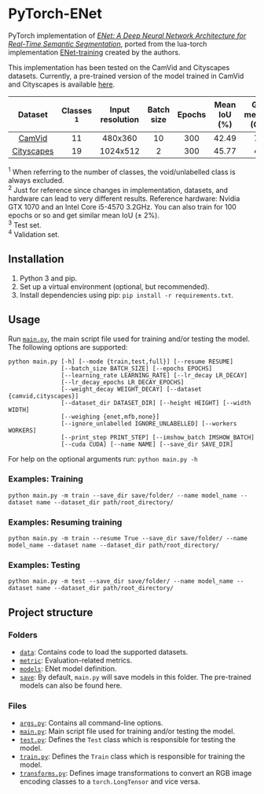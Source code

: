 # PyTorch-ENet

PyTorch implementation of [*ENet: A Deep Neural Network Architecture for Real-Time Semantic Segmentation*](https://arxiv.org/abs/1606.02147), ported from the lua-torch implementation [ENet-training](https://github.com/e-lab/ENet-training) created by the authors.

This implementation has been tested on the CamVid and Cityscapes datasets. Currently, a pre-trained version of the model trained in CamVid and Cityscapes is available [here](https://github.com/davidtvs/PyTorch-ENet/tree/master/save).


|                                Dataset                               | Classes <sup>1</sup> | Input resolution | Batch size | Epochs | Mean IoU (%) | GPU memory (GiB) | Training time (hours)<sup>2</sup> |
|:--------------------------------------------------------------------:|:--------------------:|:----------------:|:----------:|:------:|:------------:|:---------------:|:---------------------------------:|
| [CamVid](http://mi.eng.cam.ac.uk/research/projects/VideoRec/CamVid/) |          11          |      480x360     |     10     |   300  |     42.49    |       7.4       |                 1                 |
|           [Cityscapes](https://www.cityscapes-dataset.com/)          |          19          |     1024x512     |      2     |   300  |     45.77    |       4.3       |                 25                |

<sup>1</sup> When referring to the number of classes, the void/unlabelled class is always excluded.<br/>
<sup>2</sup> Just for reference since changes in implementation, datasets, and hardware can lead to very different results. Reference hardware: Nvidia GTX 1070 and an Intel Core i5-4570 3.2GHz. You can also train for 100 epochs or so and get similar mean IoU (± 2%).<br/>
<sup>3</sup> Test set.<br/>
<sup>4</sup> Validation set.


## Installation

1. Python 3 and pip.
2. Set up a virtual environment (optional, but recommended).
3. Install dependencies using pip: ``pip install -r requirements.txt``.


## Usage

Run [``main.py``](https://github.com/davidtvs/PyTorch-ENet/blob/master/main.py), the main script file used for training and/or testing the model. The following options are supported:

```
python main.py [-h] [--mode {train,test,full}] [--resume RESUME]
               [--batch_size BATCH_SIZE] [--epochs EPOCHS]
               [--learning_rate LEARNING_RATE] [--lr_decay LR_DECAY]
               [--lr_decay_epochs LR_DECAY_EPOCHS]
               [--weight_decay WEIGHT_DECAY] [--dataset {camvid,cityscapes}]
               [--dataset_dir DATASET_DIR] [--height HEIGHT] [--width WIDTH]
               [--weighing {enet,mfb,none}]
               [--ignore_unlabelled IGNORE_UNLABELLED] [--workers WORKERS]
               [--print_step PRINT_STEP] [--imshow_batch IMSHOW_BATCH]
               [--cuda CUDA] [--name NAME] [--save_dir SAVE_DIR]
```

For help on the optional arguments run: ``python main.py -h``


### Examples: Training

```
python main.py -m train --save_dir save/folder/ --name model_name --dataset name --dataset_dir path/root_directory/
```


### Examples: Resuming training

```
python main.py -m train --resume True --save_dir save/folder/ --name model_name --dataset name --dataset_dir path/root_directory/
```


### Examples: Testing

```
python main.py -m test --save_dir save/folder/ --name model_name --dataset name --dataset_dir path/root_directory/
```


## Project structure

### Folders

- [``data``](https://github.com/davidtvs/PyTorch-ENet/tree/master/data): Contains code to load the supported datasets.
- [``metric``](https://github.com/davidtvs/PyTorch-ENet/tree/master/metric): Evaluation-related metrics.
- [``models``](https://github.com/davidtvs/PyTorch-ENet/tree/master/models): ENet model definition.
- [``save``](https://github.com/davidtvs/PyTorch-ENet/tree/master/save): By default, ``main.py`` will save models in this folder. The pre-trained models can also be found here.

### Files

- [``args.py``](https://github.com/davidtvs/PyTorch-ENet/blob/master/args.py): Contains all command-line options.
- [``main.py``](https://github.com/davidtvs/PyTorch-ENet/blob/master/main.py): Main script file used for training and/or testing the model.
- [``test.py``](https://github.com/davidtvs/PyTorch-ENet/blob/master/test.py): Defines the ``Test`` class which is responsible for testing the model.
- [``train.py``](https://github.com/davidtvs/PyTorch-ENet/blob/master/train.py): Defines the ``Train`` class which is responsible for training the model.
- [``transforms.py``](https://github.com/davidtvs/PyTorch-ENet/blob/master/transforms.py): Defines image transformations to convert an RGB image encoding classes to a ``torch.LongTensor`` and vice versa.
